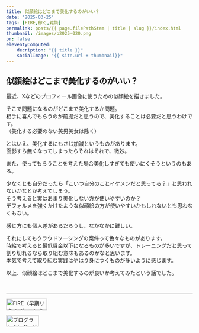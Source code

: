 ```yaml
---
title: 似顔絵はどこまで美化するのがいい？
date: '2025-03-25'
tags: [FIRE,稼ぐ,雑談]
permalink: posts/{{ page.filePathStem | title | slug }}/index.html
thumbnail: /images/b2025-020.png
pr: false
eleventyComputed:
    decription: "{{ title }}"
    socialImage: "{{ site.url + thumbnail}}"
---
```



## 似顔絵はどこまで美化するのがいい？

最近、Xなどのプロフィール画像に使うための似顔絵を描きました。

そこで問題になるのがどこまで美化するか問題。<br/>
相手に喜んでもらうのが前提だと思うので、美化することは必要だと思うわけです。<br/>
（美化する必要のない美男美女は除く）<br/>

とはいえ、美化するにもさじ加減というものがあります。<br/>
面影すら無くなってしまったらそれはそれで、微妙。<br/>

また、使ってもらうことを考えた場合美化しすぎても使いにくそうというのもある。<br/>

少なくとも自分だったら「こいつ自分のことイケメンだと思ってる？」と思われないかなとか考えてしまう。<br/>
そう考えると実はあまり美化しない方が使いやすいのか？<br/>
デフォルメを強くかけたような似顔絵の方が使いやすいかもしれないとも思わなくもない。

感じ方にも個人差があるだろうし、なかなかに難しい。

それにしてもクラウドソーシングの案件って色々なものがあります。<br/>
時給で考えると最低賃金以下になるものが多いですが、トレーニングだと思って割り切れるなら取り組む意味もあるのかなと思います。<br/>
本気で考えて取り組む実践はやはり身につくものが多いように感じます。<br/>

以上、似顔絵はどこまで美化するのが良いか考えてみたという話でした。


<br/>
<hr/>

<a href="https://blog.with2.net/link/?id=2111205&cid=5493" title="FIRE（早期リタイア）ランキング"><img alt="FIRE（早期リタイア）ランキング" width="110" height="31" src="https://blog.with2.net/img/banner/c/banner_1/br_c_5493_1.gif"></a>

<a href="https://blogmura.com/ranking/in?p_cid=11188911" target="_blank"><img src="https://b.blogmura.com/88_31.gif" width="88" height="31" border="0" alt="ブログランキング・にほんブログ村へ" /></a>

<style>
.ac-icon { 
    width: 300px; display: inline-block; word-break: break-all; text-align: center; margin-right: 30px;
    img { object-fit: contain; width: 100%; height: 100%; }
}    
</style>